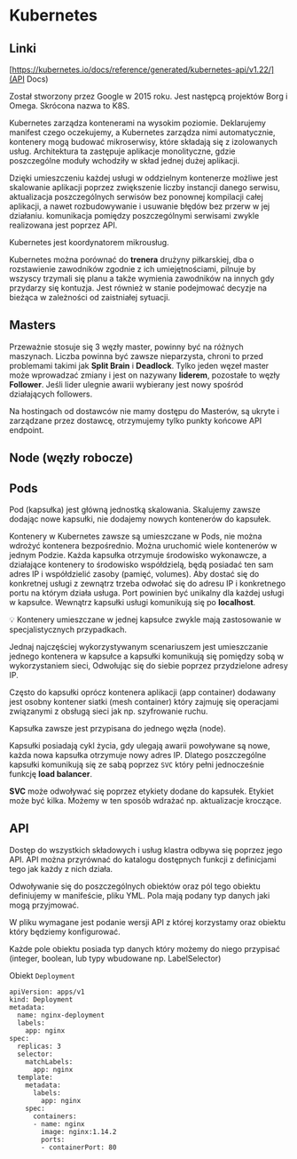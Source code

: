 # Kubernetes

## Linki

[https://kubernetes.io/docs/reference/generated/kubernetes-api/v1.22/](API Docs)

Został stworzony przez Google w 2015 roku. Jest następcą projektów Borg i Omega. Skrócona nazwa to K8S.

Kubernetes zarządza kontenerami na wysokim poziomie. Deklarujemy manifest czego oczekujemy, a Kubernetes zarządza nimi automatycznie, kontenery mogą budować mikroserwisy, które składają się z izolowanych usług. Architektura ta zastępuje aplikacje monolityczne, gdzie poszczególne moduły wchodziły w skład jednej dużej aplikacji.

Dzięki umieszczeniu każdej usługi w oddzielnym kontenerze możliwe jest skalowanie aplikacji poprzez zwiększenie liczby instancji danego serwisu, aktualizacja poszczególnych serwisów bez ponownej kompilacji całej aplikacji, a nawet rozbudowywanie i usuwanie błędów bez przerw w jej działaniu. komunikacja pomiędzy poszczególnymi serwisami zwykle realizowana jest poprzez API.

Kubernetes jest koordynatorem mikrousług.

Kubernetes można porównać do **trenera** drużyny piłkarskiej, dba o rozstawienie zawodników zgodnie z ich umiejętnościami, pilnuje by wszyscy trzymali się planu a także wymienia zawodników na innych gdy przydarzy się kontuzja. Jest również w stanie podejmować decyzje na bieżąca w zależności od zaistniałej sytuacji.

## Masters

Przeważnie stosuje się 3 węzły master, powinny być na różnych maszynach. Liczba powinna być zawsze nieparzysta, chroni to przed problemami takimi jak **Split Brain** i **Deadlock**.
Tylko jeden węzeł master może wprowadzać zmiany i jest on nazywany **liderem**, pozostałe to węzły **Follower**. Jeśli lider ulegnie awarii wybierany jest nowy spośród działających followers.

Na hostingach od dostawców nie mamy dostępu do Masterów, są ukryte i zarządzane przez dostawcę, otrzymujemy tylko punkty końcowe API endpoint.

## Node (węzły robocze)

## Pods

Pod (kapsułka) jest główną jednostką skalowania. Skalujemy zawsze dodając nowe kapsułki, nie dodajemy nowych kontenerów do kapsułek.

Kontenery w Kubernetes zawsze są umieszczane w Pods, nie można wdrożyć kontenera bezpośrednio. Można uruchomić wiele kontenerów w jednym Podzie.  Każda kapsułka otrzymuje środowisko wykonawcze, a działające kontenery to środowisko współdzielą, będą posiadać ten sam adres IP i współdzielić zasoby (pamięć, volumes). Aby dostać się do konkretnej usługi z zewnątrz trzeba odwołać się do adresu IP i konkretnego portu na którym działa usługa. Port powinien być unikalny dla każdej usługi w kapsułce. Wewnątrz kapsułki usługi komunikują się po **localhost**.

:bulb: Kontenery umieszczane w jednej kapsułce zwykle mają zastosowanie w specjalistycznych przypadkach.

Jednaj najczęściej wykorzystywanym scenariuszem jest umieszczanie jednego kontenera w kapsułce a kapsułki komunikują się pomiędzy sobą w wykorzystaniem sieci, Odwołując się do siebie poprzez przydzielone adresy IP.

Często do kapsułki oprócz kontenera aplikacji (app container) dodawany jest osobny kontener siatki (mesh container) który zajmuję się operacjami związanymi z obsługą sieci jak np. szyfrowanie ruchu.

Kapsułka zawsze jest przypisana do jednego węzła (node).

Kapsułki posiadają cykl życia, gdy ulegają awarii powoływane są nowe, każda nowa kapsułka otrzymuje nowy adres IP. Dlatego poszczególne kapsułki komunikują się ze sabą poprzez `SVC` który pełni jednocześnie funkcję **load balancer**.

**SVC** może odwoływać się poprzez etykiety dodane do kapsułek. Etykiet może być kilka. Możemy w ten sposób wdrażać np. aktualizacje kroczące.

## API

Dostęp do wszystkich składowych i usług klastra odbywa się poprzez jego API. API można przyrównać do katalogu dostępnych funkcji z definicjami tego jak każdy z nich działa.

Odwoływanie się do poszczególnych obiektów oraz pól tego obiektu definiujemy w manifeście, pliku YML. Pola mają podany typ danych jaki mogą przyjmować.

W pliku wymagane jest podanie wersji API z której korzystamy oraz obiektu który będziemy konfigurować.

Każde pole obiektu posiada typ danych który możemy do niego przypisać (integer, boolean, lub typy wbudowane np. LabelSelector)

Obiekt `Deployment`

```YML
apiVersion: apps/v1
kind: Deployment
metadata:
  name: nginx-deployment
  labels:
    app: nginx
spec:
  replicas: 3
  selector:
    matchLabels:
      app: nginx
  template:
    metadata:
      labels:
        app: nginx
    spec:
      containers:
      - name: nginx
        image: nginx:1.14.2
        ports:
        - containerPort: 80
```

